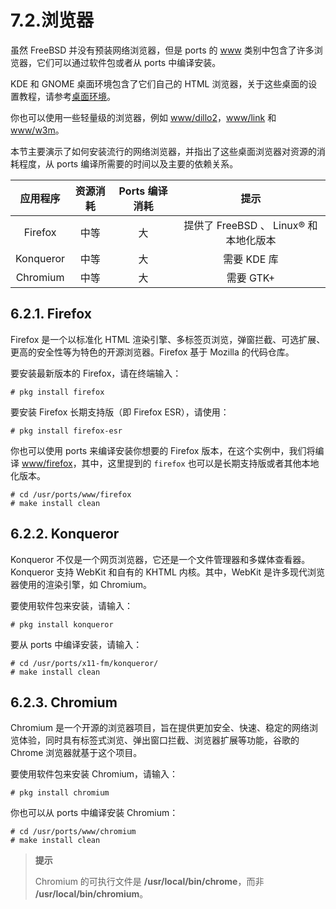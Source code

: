 # 7.2.浏览器

虽然 FreeBSD 并没有预装网络浏览器，但是 ports 的 [www](https://www.freebsd.org/ports/) 类别中包含了许多浏览器，它们可以通过软件包或者从 ports 中编译安装。

KDE 和 GNOME 桌面环境包含了它们自己的 HTML 浏览器，关于这些桌面的设置教程，请参考[桌面环境](https://docs.freebsd.org/en/books/handbook/x11/index.html#x11-wm)。

你也可以使用一些轻量级的浏览器，例如 [www/dillo2](https://cgit.freebsd.org/ports/tree/www/dillo2/pkg-descr)，[www/link](https://cgit.freebsd.org/ports/tree/www/links/pkg-descr) 和 [www/w3m](https://cgit.freebsd.org/ports/tree/www/w3m/pkg-descr)。

本节主要演示了如何安装流行的网络浏览器，并指出了这些桌面浏览器对资源的消耗程度，从 ports 编译所需要的时间以及主要的依赖关系。

|    应用程序   | 资源消耗 | Ports 编译消耗 |              提示             |
| :-------: | :--: | :--------: | :-------------------------: |
|  Firefox  |  中等  |      大     | 提供了 FreeBSD 、 Linux® 和本地化版本 |
| Konqueror |  中等  |      大     |           需要 KDE 库          |
|  Chromium |  中等  |      大     |           需要 GTK+           |

## 6.2.1. Firefox

Firefox 是一个以标准化 HTML 渲染引擎、多标签页浏览，弹窗拦截、可选扩展、更高的安全性等为特色的开源浏览器。Firefox 基于 Mozilla 的代码仓库。

要安装最新版本的 Firefox，请在终端输入：

```
# pkg install firefox
```

要安装 Firefox 长期支持版（即 Firefox ESR），请使用：

```
# pkg install firefox-esr
```

你也可以使用 ports 来编译安装你想要的 Firefox 版本，在这个实例中，我们将编译 [www/firefox](https://cgit.freebsd.org/ports/tree/www/firefox/pkg-descr)，其中，这里提到的 `firefox` 也可以是长期支持版或者其他本地化版本。

```
# cd /usr/ports/www/firefox
# make install clean
```

## 6.2.2. Konqueror

Konqueror 不仅是一个网页浏览器，它还是一个文件管理器和多媒体查看器。Konqueror 支持 WebKit 和自有的 KHTML 内核。其中，WebKit 是许多现代浏览器使用的渲染引擎，如 Chromium。

要使用软件包来安装，请输入：

```
# pkg install konqueror
```

要从 ports 中编译安装，请输入：

```
# cd /usr/ports/x11-fm/konqueror/
# make install clean
```

## 6.2.3. Chromium

Chromium 是一个开源的浏览器项目，旨在提供更加安全、快速、稳定的网络浏览体验，同时具有标签式浏览、弹出窗口拦截、浏览器扩展等功能，谷歌的 Chrome 浏览器就基于这个项目。

要使用软件包来安装 Chromium，请输入：

```
# pkg install chromium
```

你也可以从 ports 中编译安装 Chromium：

```
# cd /usr/ports/www/chromium
# make install clean
```

> **提示**
>
> Chromium 的可执行文件是 **/usr/local/bin/chrome**，而非 **/usr/local/bin/chromium**。
